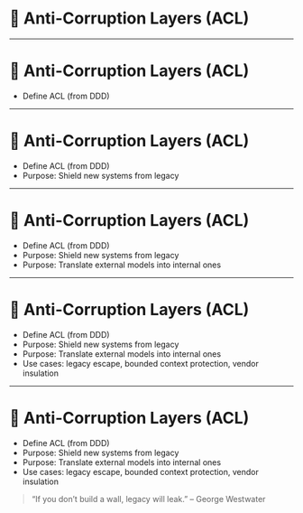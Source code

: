 # 🧱 Anti-Corruption Layers (ACL)

<!-- 
This section introduces one of the most critical patterns for system integrity: the Anti-Corruption Layer.
It's how we create safe boundaries between legacy and new, external and internal. It’s a strategy of protection and translation.
The audience should see ACLs not as overhead, but as essential architectural armor.
-->

---

# 🧱 Anti-Corruption Layers (ACL)

- Define ACL (from DDD)  
<!-- Introduce the concept as defined in Domain-Driven Design.
An ACL is a protective translation layer between two bounded contexts or systems. -->

---

# 🧱 Anti-Corruption Layers (ACL)

- Define ACL (from DDD)  
- Purpose: Shield new systems from legacy  
<!-- Emphasize that ACLs prevent legacy design compromises from infecting new architectures.
They're the quarantine zone of system design. -->

---

# 🧱 Anti-Corruption Layers (ACL)

- Define ACL (from DDD)  
- Purpose: Shield new systems from legacy  
- Purpose: Translate external models into internal ones  
<!-- Point out that this translation is not just data—it includes terminology, semantics, and business rules. -->

---

# 🧱 Anti-Corruption Layers (ACL)

- Define ACL (from DDD)  
- Purpose: Shield new systems from legacy  
- Purpose: Translate external models into internal ones  
- Use cases: legacy escape, bounded context protection, vendor insulation  

---

# 🧱 Anti-Corruption Layers (ACL)

- Define ACL (from DDD)  
- Purpose: Shield new systems from legacy  
- Purpose: Translate external models into internal ones  
- Use cases: legacy escape, bounded context protection, vendor insulation  

> “If you don’t build a wall, legacy will leak.” – George Westwater

<!-- Summarize: ACLs aren't just for legacy—they're a design investment for future change.
They allow systems to evolve independently while still interoperating. -->
